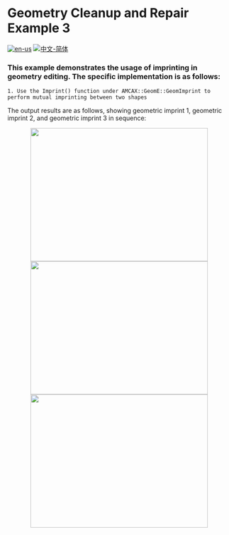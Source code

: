 # Geometry Cleanup and Repair Example 3

[![en-us](https://img.shields.io/badge/en-us-yellow.svg)](./README.md) [![中文-简体](https://img.shields.io/badge/%E4%B8%AD%E6%96%87-%E7%AE%80%E4%BD%93-red.svg)](./README.zh_cn.md)

### This example demonstrates the usage of imprinting in geometry editing. The specific implementation is as follows: 

	1. Use the Imprint() function under AMCAX::GeomE::GeomImprint to perform mutual imprinting between two shapes


The output results are as follows, showing geometric imprint 1, geometric imprint 2, and geometric imprint 3 in sequence:


<div align = center><img src="https://s2.loli.net/2025/02/26/QaBO4EorqetbIxn.png" width="400" height="300"></div>

<div align = center><img src="https://s2.loli.net/2025/02/27/CezfyaOiIhQwSPD.png" width="400" height="300"></div>

<div align = center><img src="https://s2.loli.net/2025/02/27/qiBrKfyspHxo92Q.png" width="400" height="300"></div>


